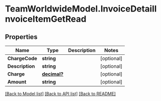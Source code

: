 # TeamWorldwideModel.InvoiceDetailInvoiceItemGetRead
## Properties

Name | Type | Description | Notes
------------ | ------------- | ------------- | -------------
**ChargeCode** | **string** |  | [optional] 
**Description** | **string** |  | [optional] 
**Charge** | [**decimal?**](BigDecimal.md) |  | [optional] 
**Amount** | **string** |  | [optional] 

[[Back to Model list]](../README.md#documentation-for-models) [[Back to API list]](../README.md#documentation-for-api-endpoints) [[Back to README]](../README.md)

